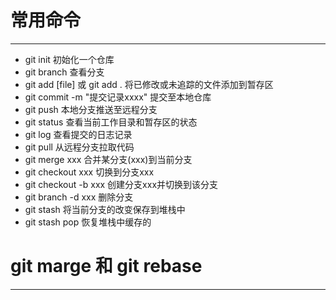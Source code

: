 # 常用命令

---

+ git init 初始化一个仓库
+ git branch 查看分支
+ git add [file] 或 git add . 将已修改或未追踪的文件添加到暂存区
+ git commit -m "提交记录xxxx" 提交至本地仓库
+ git push 本地分支推送至远程分支
+ git status 查看当前工作目录和暂存区的状态
+ git log 查看提交的日志记录
+ git pull 从远程分支拉取代码
+ git merge xxx 合并某分支(xxx)到当前分支
+ git checkout xxx 切换到分支xxx
+ git checkout -b xxx 创建分支xxx并切换到该分支
+ git branch -d xxx 删除分支
+ git stash 将当前分支的改变保存到堆栈中
+ git stash pop 恢复堆栈中缓存的

# git marge 和 git rebase

---

 
